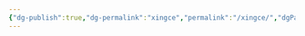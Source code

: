 ```yaml
---
{"dg-publish":true,"dg-permalink":"xingce","permalink":"/xingce/","dgPassFrontmatter":true,"noteIcon":""}
---
```







